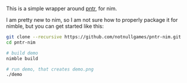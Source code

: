 This is a simple wrapper around [pntr](https://github.com/robloach/pntr), for nim.

I am pretty new to nim, so I am not sure how to properly package it for nimble, but you can get started like this:


```sh
git clone --recursive https://github.com/notnullgames/pntr-nim.git
cd pntr-nim

# build demo
nimble build

# run demo, that creates demo.png
./demo
```